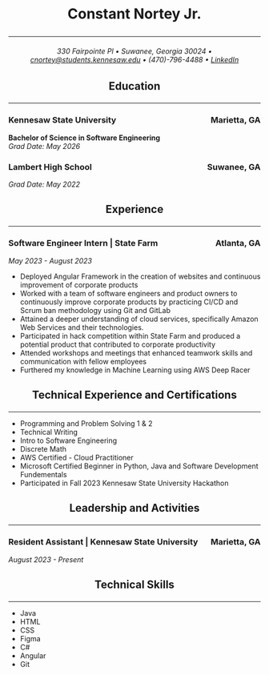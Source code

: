 # <p style="text-align: center;">Constant Nortey Jr.</p>
___


###### <p style="text-align: center;"> 330 Fairpointe Pl • Suwanee, Georgia 30024 • cnortey@students.kennesaw.edu • (470)-796-4488 • [LinkedIn](https://www.linkedin.com/in/constant-nortey/)</p>

## <p style="text-align: center;"> Education </p>

---
### Kennesaw State University <span style="float: right;">Marietta, GA
**Bachelor of Science in Software Engineering**  
*Grad Date: May 2026*

### Lambert High School <span style="float: right;">Suwanee, GA  
*Grad Date: May 2022*



## <p style="text-align: center;"> Experience </p>

---
### **Software Engineer Intern | State Farm<span style="float: right;">Atlanta, GA**
*May 2023 - August 2023*

- Deployed Angular Framework in the creation of websites and 
continuous improvement of corporate products
- Worked with a team of software engineers and product owners to 
continuously improve corporate products by practicing CI/CD and 
Scrum ban methodology using Git and GitLab
- Attained a deeper understanding of cloud services, specifically 
Amazon Web Services and their technologies.
- Participated in hack competition within State Farm and produced a 
potential product that contributed to corporate productivity
- Attended workshops and meetings that enhanced teamwork skills and 
communication with fellow employees
- Furthered my knowledge in Machine Learning using AWS Deep Racer

## <p style="text-align: center;"> Technical Experience and Certifications </p>

---
- Programming and Problem Solving 1 & 2
- Technical Writing
- Intro to Software Engineering
- Discrete Math
- AWS Certified - Cloud Practitioner
- Microsoft Certified Beginner in Python, Java and Software Development Fundementals
- Participated in Fall 2023 Kennesaw State University Hackathon

## <p style="text-align: center;"> Leadership and Activities </p>

---
### **Resident Assistant | Kennesaw State University<span style="float: right;">Marietta, GA**
*August 2023 - Present*

## <p style="text-align: center;"> Technical Skills </p>

---
- Java  
- HTML
- CSS
- Figma
- C#
- Angular    
- Git                                         
